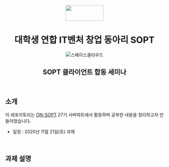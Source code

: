 <div align="center">

  <img height="50" width="120" src="https://user-images.githubusercontent.com/59385491/99065767-39ab4500-25eb-11eb-9490-9d2a4202dd96.png">

  # 대학생 연합 IT벤처 창업 동아리 SOPT

  ![스페이스클라우드](https://user-images.githubusercontent.com/59385491/101637405-1059c980-3a70-11eb-9bb7-7c91332fff72.png)

  <h2> SOPT 클라이언트 합동 세미나 </h2>

</div>

<br>

## 소개

이 레포지토리는 [ON-SOPT](http://sopt.org/wp/?page_id=2519) 27기 서버파트에서 활동하며 공부한 내용을 정리하고자 만들어졌습니다. 

-   일정 : 2020년 11월 21일(토) 과제

<br>

## 과제 설명

<br>

